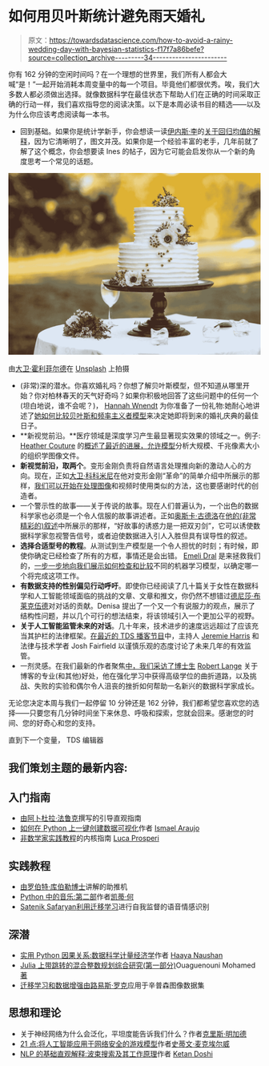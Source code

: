 # 如何用贝叶斯统计避免雨天婚礼

> 原文：<https://towardsdatascience.com/how-to-avoid-a-rainy-wedding-day-with-bayesian-statistics-f17f7a86befe?source=collection_archive---------34----------------------->

你有 162 分钟的空闲时间吗？在一个理想的世界里，我们所有人都会大喊“是！”一起开始消耗本周变量中的每一个项目。毕竟他们都很优秀。唉，我们大多数人都必须做出选择。就像数据科学在最佳状态下帮助人们在正确的时间采取正确的行动一样，我们喜欢指导您的阅读决策。以下是本周必读书目的精选——以及为什么你应该考虑阅读每一本书。

*   回到基础。如果你是统计学新手，你会想读一读[伊内斯·李](https://medium.com/u/b16c06cfc919?source=post_page-----f17f7a86befe--------------------------------)的[关于回归均值的解释](/what-is-regression-to-the-mean-f86f655d9c42)，因为它清晰明了，图文并茂。如果你是一个经验丰富的老手，几年前就了解了这个概念，你会想要读 Ines 的帖子，因为它可能会启发你从一个新的角度思考一个常见的话题。

![](img/3a853a3e4d453577b3a7bc3f75095fac.png)

由[大卫·霍利菲尔德](https://unsplash.com/@davidholifield?utm_source=medium&utm_medium=referral)在 [Unsplash](https://unsplash.com?utm_source=medium&utm_medium=referral) 上拍摄

*   (非常)深的潜水。你喜欢婚礼吗？你想了解贝叶斯模型，但不知道从哪里开始？你对柏林春天的天气好奇吗？如果你积极地回答了这些问题中的任何一个(坦白地说，谁不会呢？)， [Hannah Wnendt](https://medium.com/u/45a9e3b70a2?source=post_page-----f17f7a86befe--------------------------------) 为你准备了一份礼物:她耐心地讲述了[她如何比较贝叶斯和频率主义者模型](/better-done-bayesian-a7759e295355)来决定她即将到来的婚礼庆典的最佳日子。
*   **新视觉前沿。**医疗领域是深度学习产生最显著现实效果的领域之一。例子: [Heather Couture](https://medium.com/u/e36b7f8e7180?source=post_page-----f17f7a86befe--------------------------------) 的[概述了最近的进展，允许模型](/from-patches-to-slides-how-to-train-deep-learning-models-on-gigapixel-images-with-weak-supervision-d2cd2081cfd7)分析大规模、千兆像素大小的组织学图像文件。
*   **新视觉前沿，取两个**。变形金刚负责将自然语言处理推向新的激动人心的方向。现在，正如[大卫·科科米尼](https://medium.com/u/a182c5459e71?source=post_page-----f17f7a86befe--------------------------------)在他对变形金刚“革命”的简单介绍中所展示的那样，[我们可以开始在处理图像](/transformers-an-exciting-revolution-from-text-to-videos-dc70a15e617b)和视频时使用类似的方法，这也要感谢时代的创造者。
*   一个警示性的故事——关于传说的故事。现在人们普遍认为，一个出色的数据科学家也必须是一个令人信服的故事讲述者。正如[奥斯卡·古德洛](https://medium.com/u/d6254150e319?source=post_page-----f17f7a86befe--------------------------------)在[他的(非常精彩的)叙述](/the-dangerous-allure-of-the-narrative-bae44b38cfde)中所展示的那样，“好故事的诱惑力是一把双刃剑”，它可以诱使数据科学家忽视警告信号，或者迫使数据进入引人入胜但具有误导性的叙述。
*   **选择合适型号的教程**。从测试到生产模型是一个令人担忧的时刻；有时候，即使你确定已经检查了所有的方框，事情还是会出错。 [Emeli Dral](https://medium.com/u/f21493d48f9f?source=post_page-----f17f7a86befe--------------------------------) 是来拯救我们的，[一步一步地向我们展示如何检查和比较](/what-is-your-model-hiding-a-tutorial-on-evaluating-ml-models-71c894efcf36)不同的机器学习模型，以确定哪一个将完成这项工作。
*   **有数据支持的性别偏见行动呼吁**。即使你已经阅读了几十篇关于女性在数据科学和人工智能领域面临的挑战的文章、文章和推文，你仍然不想错过[德尼莎·布莱克伍德](https://medium.com/u/6db6766b0667?source=post_page-----f17f7a86befe--------------------------------)对对话的贡献。Denisa 提出了一个又一个有说服力的观点，展示了结构性问题，并以几个可行的想法结束，将该领域引入一个更加公平的视野。
*   **关于人工智能监管未来的对话**。几十年来，技术进步的速度远远超过了应该充当其护栏的法律框架。[在最近的 TDS 播客节目](/ai-advances-but-cat-the-law-keep-up-7d9669ce9a3d)中，主持人 [Jeremie Harris](https://medium.com/u/59564831d1eb?source=post_page-----f17f7a86befe--------------------------------) 和法律与技术学者 Josh Fairfield 以谨慎乐观的态度讨论了未来几年的有效监管。
*   一剂灵感。在我们最新的作者聚焦[中，我们采访了博士生](/if-data-science-feels-like-a-struggle-you-might-just-be-on-the-right-path-e4a1e2393ae4) [Robert Lange](https://medium.com/u/638b9cae9933?source=post_page-----f17f7a86befe--------------------------------) 关于博客的专业(和其他)好处，他在强化学习中获得高级学位的曲折道路，以及挑战、失败的实验和偶尔令人沮丧的挫折如何帮助一名新兴的数据科学家成长。

无论您决定本周与我们一起停留 10 分钟还是 162 分钟，我们都希望您喜欢您的选择——只要您有几分钟时间坐下来休息、呼吸和探索，您就会回来。感谢您的时间、您的好奇心和您的支持。

直到下一个变量，
TDS 编辑器

## 我们策划主题的最新内容:

## 入门指南

*   [由](/an-intuitive-guide-to-the-bootstrap-9b1ebdec6975)[阿卜杜拉·法鲁克](https://medium.com/u/ea00177500c1?source=post_page-----f17f7a86befe--------------------------------)撰写的引导直观指南
*   [如何在 Python 上一键创建数据可视化](/how-to-create-data-visualizations-on-python-with-one-click-f6bafbd8de54)作者 [Ismael Araujo](https://medium.com/u/6b00d9d9f8df?source=post_page-----f17f7a86befe--------------------------------)
*   [非数学家实践教程](/a-tourist-guide-to-kernels-for-non-mathematicians-639c9d7ab03a)的内核指南 [Luca Prosperi](https://medium.com/u/dea75f97b627?source=post_page-----f17f7a86befe--------------------------------)

## 实践教程

*   [由](/the-explainable-boosting-machine-f24152509ebb)[罗伯特·库伯勒博士](https://medium.com/u/6d6b5fb431bf?source=post_page-----f17f7a86befe--------------------------------)讲解的助推机
*   [Python 中的音乐:第二部](/music-in-python-part-2-4f115be3c781)作者[凯蒂·何](https://medium.com/u/b9bf5d39a06c?source=post_page-----f17f7a86befe--------------------------------)
*   [Satenik Safaryan](/self-supervised-voice-emotion-recognition-using-transfer-learning-d21ef7750a10)[利用迁移学习](https://medium.com/u/4c0301baaa48?source=post_page-----f17f7a86befe--------------------------------)进行自我监督的语音情感识别

## 深潜

*   [实用 Python 因果关系:数据科学计量经济学](/practical-python-causality-econometrics-for-data-science-ffc074e11a1d)作者 [Haaya Naushan](https://medium.com/u/68f801f1b50b?source=post_page-----f17f7a86befe--------------------------------)
*   [Julia 上带跳转的混合整数规划综合研究(第一部分)](/a-comprehensive-study-of-mixed-integer-programming-with-jump-on-julia-part-1-8d47418324d4)Ouaguenouni Mohamed[著](https://medium.com/u/6c5dbf6956c8?source=post_page-----f17f7a86befe--------------------------------)
*   [迁移学习和数据增强由](/transfer-learning-and-data-augmentation-applied-to-the-simpsons-image-dataset-e292716fbd43)[路易斯·罗克](https://medium.com/u/2195f049db86?source=post_page-----f17f7a86befe--------------------------------)应用于辛普森图像数据集

## 思想和理论

*   关于神经网络为什么会泛化，平坦度能告诉我们什么？作者[克里斯·明加德](https://medium.com/u/3befb9679b10?source=post_page-----f17f7a86befe--------------------------------)
*   [21 点:将人工智能应用于网络安全的游戏模型](/blackjack-a-game-model-for-applying-ai-to-cybersecurity-206746f46aa5)作者[史蒂文·麦克埃尔威](https://medium.com/u/58cd9cab2a87?source=post_page-----f17f7a86befe--------------------------------)
*   [NLP 的基础直观解释:波束搜索及其工作原理](/foundations-of-nlp-explained-visually-beam-search-how-it-works-1586b9849a24)作者 [Ketan Doshi](https://medium.com/u/54f9ca55ed47?source=post_page-----f17f7a86befe--------------------------------)